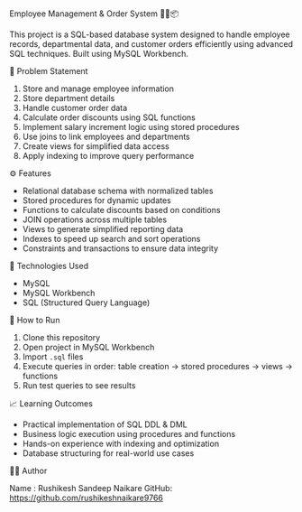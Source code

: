  Employee Management & Order System 🧑‍💼📦

This project is a SQL-based database system designed to handle employee records, departmental data, and customer orders efficiently using advanced SQL techniques. Built using MySQL Workbench.

 🧩 Problem Statement

1. Store and manage employee information  
2. Store department details  
3. Handle customer order data  
4. Calculate order discounts using SQL functions  
5. Implement salary increment logic using stored procedures  
6. Use joins to link employees and departments  
7. Create views for simplified data access  
8. Apply indexing to improve query performance

 ⚙️ Features

- Relational database schema with normalized tables  
- Stored procedures for dynamic updates  
- Functions to calculate discounts based on conditions  
- JOIN operations across multiple tables  
- Views to generate simplified reporting data  
- Indexes to speed up search and sort operations  
- Constraints and transactions to ensure data integrity

 🧪 Technologies Used

- MySQL  
- MySQL Workbench  
- SQL (Structured Query Language)

 📂 How to Run

1. Clone this repository  
2. Open project in MySQL Workbench  
3. Import `.sql` files  
4. Execute queries in order: table creation → stored procedures → views → functions  
5. Run test queries to see results

 📈 Learning Outcomes

- Practical implementation of SQL DDL & DML  
- Business logic execution using procedures and functions  
- Hands-on experience with indexing and optimization  
- Database structuring for real-world use cases

 👨‍💻 Author

Name : Rushikesh Sandeep Naikare
GitHub: https://github.com/rushikeshnaikare9766
